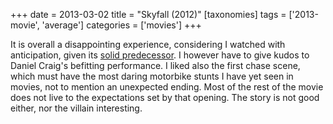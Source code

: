+++
date = 2013-03-02
title = "Skyfall (2012)"
[taxonomies]
tags = ['2013-movie', 'average']
categories = ['movies']
+++

It is overall a disappointing experience, considering I watched with
anticipation, given its [solid predecessor]. I however have to give
kudos to Daniel Craig's befitting performance. I liked also the first
chase scene, which must have the most daring motorbike stunts I have yet
seen in movies, not to mention an unexpected ending. Most of the rest of
the movie does not live to the expectations set by that opening. The
story is not good either, nor the villain interesting.

  [solid predecessor]: @/quantum-of-solace-2008.md
